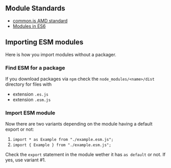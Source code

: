 ## Module Standards

* [common.js AMD standard](http://wiki.commonjs.org/wiki/Modules/AsynchronousDefinition)
* [Modules in ES6](https://developer.mozilla.org/en-US/docs/Web/JavaScript/Reference/Statements/import)

## Importing ESM modules

Here is how you import modules without a packager.

### Find ESM for a package

If you download packages via `npm` check the `node_modules/<name>/dist` directory for files with
- extension `.es.js`
- extension `.esm.js`

### Import ESM module

Now there are two variants depending on the module having a default export or not:

1. `import * as Example from "./example.esm.js";`
2. `import { Example } from "./example.esm.js";`

Check the `export` statement in the module wether it has `as default` or not. If yes, use variant #1.
